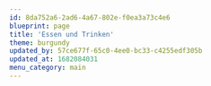 ```yaml
---
id: 8da752a6-2ad6-4a67-802e-f0ea3a73c4e6
blueprint: page
title: 'Essen und Trinken'
theme: burgundy
updated_by: 57ce677f-65c0-4ee0-bc33-c4255edf305b
updated_at: 1682084031
menu_category: main
---
```

